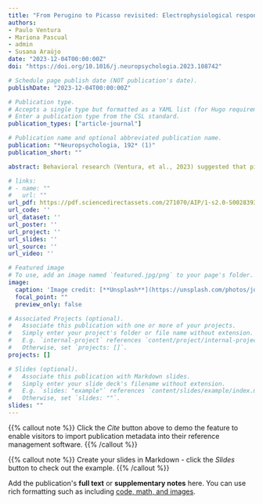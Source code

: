 ```yaml
---
title: "From Perugino to Picasso revisited: Electrophysiological responses to faces in paintings from different art styles"
authors:
- Paulo Ventura
- Mariona Pascual
- admin
- Susana Araújo
date: "2023-12-04T00:00:00Z"
doi: "https://doi.org/10.1016/j.neuropsychologia.2023.108742"

# Schedule page publish date (NOT publication's date).
publishDate: "2023-12-04T00:00:00Z"

# Publication type.
# Accepts a single type but formatted as a YAML list (for Hugo requirements).
# Enter a publication type from the CSL standard.
publication_types: ["article-journal"]

# Publication name and optional abbreviated publication name.
publication: "*Neuropsychologia, 192* (1)"
publication_short: ""

abstract: Behavioral research (Ventura, et al., 2023) suggested that pictorial representations of faces varying along a realism-distortion spectrum elicit holistic processing as natural faces. Whether holistic face neural responses are engaged similarly remains, however, underexplored. In the present study, we evaluated the neural correlates of naturalist and artistic face processing, by exploring electrophysiological responses to faces in photographs versus in four major painting styles. The N170 response to faces in photographs was indistinguishable from that elicited by faces in the renaissance art style (depicting the most realistic faces), whilst both categories elicited larger N170 than faces in other art styles (post-impressionism, expressionism, and cubism), with a gradation in brain activity. The present evidence suggest that visual processing may become finer grained the more the realistic nature of the face. Despite behavioral equivalence, the neural mechanisms for holistic processing of natural faces and faces in diverse art styles are not equivalent.

# links:
# - name: ""
#   url: ""
url_pdf: https://pdf.sciencedirectassets.com/271070/AIP/1-s2.0-S0028393223002762/main.pdf?X-Amz-Security-Token=IQoJb3JpZ2luX2VjEOv%2F%2F%2F%2F%2F%2F%2F%2F%2F%2FwEaCXVzLWVhc3QtMSJGMEQCIAHul0JZMt7ioe7rZJ94zuD90pbPiawD4OKWX0lyD6spAiB%2FD%2F0KlLALClfkMNhBSgTpE0ShStogQRw%2BTCP3hsuTZCqzBQhkEAUaDDA1OTAwMzU0Njg2NSIMW0W7rdOKfkDZ5MCyKpAFRSoOkZ27s5cPO5FZG1lFK%2Fsfj66Yb7RLecE1b1W%2BPAGwR4eyoBbaGfHdpD872VE5%2FV2EpN0IRmoP627e%2BRDtRxeHIS7eyNiOgJ2Wv%2FzMiuKL%2BpLUsurbeo5ojYeBmXgD7K3tXePqfPI0OhLWko63k0juWTLkUBRDbyhocEKnlqR95W1Nf44TfyQYwlxYrawsJuJDjC57KeP2Ts6VVfAXg9mBpyBOOt4%2FHAyEroj4rEA4blcpYo0Y%2Bl3eLdQq%2BrUyDsexKeSzhjnpixduV5BVF3rIia6pqnxN6MnYQ6dy4LWIliBOGdui2wUUC86a6IwgyNeke%2BeeV8yvI7jYgr59CCD9iO%2BnvdHgeSUfm7Qg3nBLPFvW80ol%2BKDPf938fXu8Te95fv9n99Wkdzt%2Fc6i3Z9ULKJrK5SimV5unEZk9dfYQpd4IIdRGGm4cVUFFgvaTJa8YFwsdsnA6WmHXPE4gDVc6Z%2FmFgXPu94uvruV1kSkhYHSHTzp%2BLV9ecNKiusvW78%2F6rap2DCZ4fvDyUpFz8Kt0iYc%2F%2BJB%2BqShyQwAIXN4CHQ9j2KMPDwSgJgPnQmYIuhAXQCnlwV38F2IB1R%2F8vmI%2BU%2FC3uKY8S76vJFGWrP1Yhp6Kx8%2FnKbvnD1mnHC5RR8XAjqAy%2BJ3LjevyuoZmTjq9g0Wm6em0hWH6NJWluS9YfCUNV4oje6wMjuyXd1EpyHRTP9numBEaErIqrNKLrmVdhCK7BTg91i38e4i2Ys%2FLwDSH9x%2FYy0BlB8vgutRzd%2B0cojqPzhLx5wjZ2pvg11fodZD011N2FzABljbckX%2FkvcCO5ZhHvyFiN%2BM9Noy%2FblDc8pUns3Dgbu%2FfcVQJJO0tDX6B8JM%2FhRTiUJemsmAwmpjtqwY6sgG8lrAVD%2F9XViITsrEtB8wCTW76CAyQ4SeiPNQ2MCj0CUSMPVTgeqW26FPKRjuGuBqIuNdtqij%2FC1u3XsIsUOsJq1HjyhHzMSXFO5QFCFpFoz%2FntDyBAP%2FTTfKGLN9ZYYSnUUZfpqP3fioyjuOlpeKJ14VnylK%2BlE%2FLZdVGrgSxfVgHuXJ0C%2F58nSarZgBgLlp%2FCatIz5fEzcMB6r6F%2B8yP56ScXMqb7wcq3WeNnmWCgemh&X-Amz-Algorithm=AWS4-HMAC-SHA256&X-Amz-Date=20231214T193937Z&X-Amz-SignedHeaders=host&X-Amz-Expires=300&X-Amz-Credential=ASIAQ3PHCVTY3IBNR4MF%2F20231214%2Fus-east-1%2Fs3%2Faws4_request&X-Amz-Signature=f758f53f0405fe969bf4cc758f09a8295c49de29e234d83eae9a7cd31e8c4fd0&hash=7f4dc1306a0011f798c3a8d351122a0995cbba9b0c8dd86ac7f342786382e9d5&host=68042c943591013ac2b2430a89b270f6af2c76d8dfd086a07176afe7c76c2c61&pii=S0028393223002762&tid=spdf-1082ab0a-7713-4db8-992b-95d34ebf7477&sid=4f0b435596450842c718ca0484b54b73c1c3gxrqa&type=client&tsoh=d3d3LnNjaWVuY2VkaXJlY3QuY29t&ua=0f135a51535f01580652&rr=8358e9f3c9a08c71&cc=us
url_code: ''
url_dataset: ''
url_poster: ''
url_project: ''
url_slides: ''
url_source: ''
url_video: ''

# Featured image
# To use, add an image named `featured.jpg/png` to your page's folder. 
image:
  caption: 'Image credit: [**Unsplash**](https://unsplash.com/photos/jdD8gXaTZsc)'
  focal_point: ""
  preview_only: false

# Associated Projects (optional).
#   Associate this publication with one or more of your projects.
#   Simply enter your project's folder or file name without extension.
#   E.g. `internal-project` references `content/project/internal-project/index.md`.
#   Otherwise, set `projects: []`.
projects: []

# Slides (optional).
#   Associate this publication with Markdown slides.
#   Simply enter your slide deck's filename without extension.
#   E.g. `slides: "example"` references `content/slides/example/index.md`.
#   Otherwise, set `slides: ""`.
slides: ""
---
```


{{% callout note %}}
Click the *Cite* button above to demo the feature to enable visitors to import publication metadata into their reference management software.
{{% /callout %}}

{{% callout note %}}
Create your slides in Markdown - click the *Slides* button to check out the example.
{{% /callout %}}

Add the publication's **full text** or **supplementary notes** here. You can use rich formatting such as including [code, math, and images](https://docs.hugoblox.com/content/writing-markdown-latex/).
